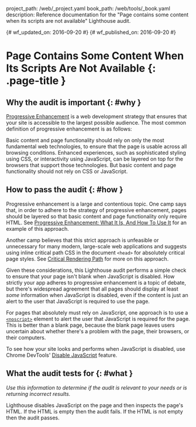 project_path: /web/_project.yaml
book_path: /web/tools/_book.yaml
description: Reference documentation for the "Page contains some content when its scripts are not available" Lighthouse audit.

{# wf_updated_on: 2016-09-20 #}
{# wf_published_on: 2016-09-20 #}

# Page Contains Some Content When Its Scripts Are Not Available  {: .page-title }

## Why the audit is important {: #why }

[Progressive Enhancement](https://en.wikipedia.org/wiki/Progressive_enhancement)
is a web development strategy that ensures that your site is accessible to the
largest possible audience. The most common definition of progressive
enhancement is as follows:

Basic content and page functionality should rely on
only the most fundamental web technologies, to ensure that the page is usable
across all browsing conditions. Enhanced experiences, such as sophisticated
styling using CSS, or interactivity using JavaScript, can be layered on top for
the browsers that support those technologies. But basic content and page
functionality should not rely on CSS or JavaScript.

## How to pass the audit {: #how }

Progressive enhancement is a large and contentious topic. One camp says that,
in order to adhere to the strategy of progressive enhancement, pages should
be layered so that basic content and page functionality only require HTML. See
[Progressive Enhancement: What It Is, And How To Use It](https://www.smashingmagazine.com/2009/04/progressive-enhancement-what-it-is-and-how-to-use-it/)
for an example of this approach.

Another camp believes that this strict approach is unfeasible or unnecessary
for many modern, large-scale web applications and suggests using inline
critical path CSS in the document `<head>` for absolutely critical page styles.
See [Critical Rendering Path](/web/fundamentals/performance/critical-rendering-ath/) for more on this approach. 

Given these considerations, this Lighthouse audit performs a simple check to
ensure that your page isn't blank when JavaScript is disabled. How strictly your
app adheres to progressive enhancement is a topic of debate, but there's
widespread agreement that all pages should display at least *some* information
when JavaScript is disabled, even if the content is just an alert to the user
that JavaScript is required to use the page.

For pages that absolutely must rely on JavaScript, one approach is to use a
[`<noscript>`](https://developer.mozilla.org/en-US/docs/Web/HTML/Element/noscript)
element to alert the user that JavaScript is required for the page. This is
better than a blank page, because the blank page leaves users uncertain
about whether there's a problem with the page, their browsers, or their
computers.

To see how your site looks and performs when JavaScript is disabled, use
Chrome DevTools' [Disable
JavaScript](/web/tools/chrome-devtools/settings#disable-js) feature.

## What the audit tests for {: #what }

*Use this information to determine if the audit is relevant to your needs
or is returning incorrect results.*

Lighthouse disables JavaScript on the page and then inspects the page's HTML. If
the HTML is empty then the audit fails. If the HTML is not empty then the audit
passes.
